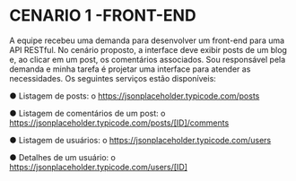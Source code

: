 # CENARIO 1 -FRONT-END
A equipe recebeu uma demanda para desenvolver um front-end para uma API RESTful. No cenário proposto, a interface deve exibir posts de um blog e, ao clicar em um post, os comentários associados.
Sou responsável pela demanda e minha tarefa é projetar uma interface para atender as
necessidades. 
Os seguintes serviços estão disponíveis:

● Listagem de posts:
o https://jsonplaceholder.typicode.com/posts

● Listagem de comentários de um post:
o https://jsonplaceholder.typicode.com/posts/[ID]/comments

● Listagem de usuários:
o https://jsonplaceholder.typicode.com/users

● Detalhes de um usuário:
o https://jsonplaceholder.typicode.com/users/[ID]



